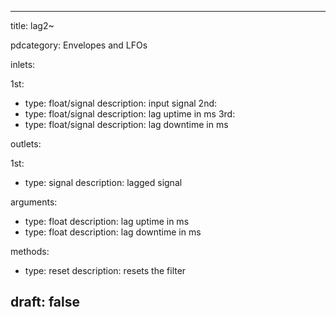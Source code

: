 --- 


title: lag2~

pdcategory: Envelopes and LFOs

inlets:

  1st:
  - type: float/signal
    description: input signal
  2nd:
  - type: float/signal
    description: lag uptime in ms
  3rd:
  - type: float/signal
    description: lag downtime in ms

outlets:

  1st:
  - type: signal
    description: lagged signal

arguments:
  - type: float
    description: lag uptime in ms
  - type: float
    description: lag downtime in ms

methods:
  - type: reset
    description: resets the filter



draft: false
---